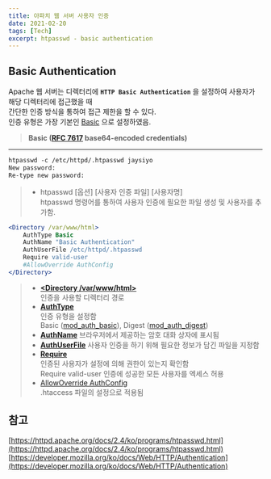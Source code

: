 ```yaml
---
title: 아파치 웹 서버 사용자 인증
date: 2021-02-20
tags: [Tech]
excerpt: htpasswd - basic authentication
---
```


## Basic Authentication
Apache 웹 서버는 디렉터리에 **`HTTP Basic Authentication`** 을 설정하여 사용자가 해당 디렉터리에 접근했을 때   
간단한 인증 방식을 통하여 접근 제한을 할 수 있다.  
인증 유형은 가장 기본인 <U>Basic</U> 으로 설정하였음.  
> **Basic ([RFC 7617](https://datatracker.ietf.org/doc/html/rfc7617) base64-encoded credentials)**

---

```apache
htpasswd -c /etc/httpd/.htpasswd jaysiyo
New password: 
Re-type new password:
```
> - htpasswd [옵션] [사용자 인증 파일] [사용자명]  
> htpasswd 명령어를 통하여 사용자 인증에 필요한 파일 생성 및 사용자를 추가함.  


```apache
<Directory /var/www/html>
    AuthType Basic
    AuthName "Basic Authentication"
    AuthUserFile /etc/httpd/.htpasswd
    Require valid-user
    #AllowOverride AuthConfig 
</Directory>
```

> - **[&lt;Directory /var/www/html&gt;](https://httpd.apache.org/docs/2.4/ko/mod/core.html#directory)**  
인증을 사용할 디렉터리 경로  
> - **[AuthType](https://httpd.apache.org/docs/2.4/ko/mod/mod_authn_core.html#authtype)**  
인증 유형을 설정함  
Basic ([mod_auth_basic](https://httpd.apache.org/docs/2.4/mod/mod_auth_basic.html)), Digest ([mod_auth_digest](https://httpd.apache.org/docs/2.4/ko/mod/mod_auth_digest.html))  
> - **[AuthName](https://httpd.apache.org/docs/2.4/ko/mod/mod_authn_core.html#authname)**
브라우저에서 제공하는 암호 대화 상자에 표시됨  
> - **[AuthUserFile](https://httpd.apache.org/docs/2.4/ko/mod/mod_authn_file.html#authuserfile)**
사용자 인증을 하기 위해 필요한 정보가 담긴 파일을 지정함  
> - **[Require](https://httpd.apache.org/docs/2.4/ko/mod/mod_authz_core.html#require)**  
인증된 사용자가 설정에 의해 권한이 있는지 확인함  
Require valid-user 인증에 성공한 모든 사용자를 엑세스 허용  
> - [AllowOverride AuthConfig](https://httpd.apache.org/docs/current/ko/mod/core.html#allowoverride)  
.htaccess 파일의 설정으로 적용됨

## 참고
[https://httpd.apache.org/docs/2.4/ko/programs/htpasswd.html](https://httpd.apache.org/docs/2.4/ko/programs/htpasswd.html)  
[https://developer.mozilla.org/ko/docs/Web/HTTP/Authentication](https://developer.mozilla.org/ko/docs/Web/HTTP/Authentication)








